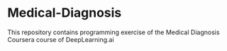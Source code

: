 # Medical-Diagnosis
This repository contains programming exercise of the Medical Diagnosis Coursera course of DeepLearning.ai
